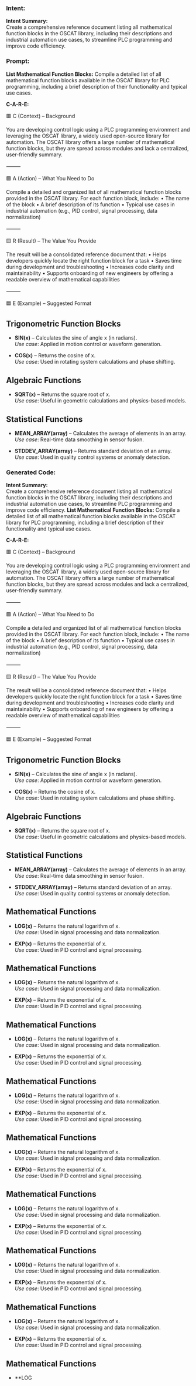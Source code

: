### Intent:
**Intent Summary:**  
Create a comprehensive reference document listing all mathematical function blocks in the OSCAT library, including their descriptions and industrial automation use cases, to streamline PLC programming and improve code efficiency.

### Prompt:
**List Mathematical Function Blocks:**
Compile a detailed list of all mathematical function blocks available in the OSCAT library for PLC programming, including a brief description of their functionality and typical use cases.

**C-A-R-E:**

🟥 C (Context) – Background

You are developing control logic using a PLC programming environment and leveraging the OSCAT library, a widely used open-source library for automation. The OSCAT library offers a large number of mathematical function blocks, but they are spread across modules and lack a centralized, user-friendly summary.

⸻

🟩 A (Action) – What You Need to Do

Compile a detailed and organized list of all mathematical function blocks provided in the OSCAT library. For each function block, include:
	•	The name of the block
	•	A brief description of its function
	•	Typical use cases in industrial automation (e.g., PID control, signal processing, data normalization)

⸻

🟨 R (Result) – The Value You Provide

The result will be a consolidated reference document that:
	•	Helps developers quickly locate the right function block for a task
	•	Saves time during development and troubleshooting
	•	Increases code clarity and maintainability
	•	Supports onboarding of new engineers by offering a readable overview of mathematical capabilities

⸻

🟦 E (Example) – Suggested Format

## Trigonometric Function Blocks
- **SIN(x)** – Calculates the sine of angle x (in radians).  
  *Use case*: Applied in motion control or waveform generation.

- **COS(x)** – Returns the cosine of x.  
  *Use case*: Used in rotating system calculations and phase shifting.

## Algebraic Functions
- **SQRT(x)** – Returns the square root of x.  
  *Use case*: Useful in geometric calculations and physics-based models.

## Statistical Functions
- **MEAN_ARRAY(array)** – Calculates the average of elements in an array.  
  *Use case*: Real-time data smoothing in sensor fusion.

- **STDDEV_ARRAY(array)** – Returns standard deviation of an array.  
  *Use case*: Used in quality control systems or anomaly detection.

### Generated Code:
**Intent Summary:**  
Create a comprehensive reference document listing all mathematical function blocks in the OSCAT library, including their descriptions and industrial automation use cases, to streamline PLC programming and improve code efficiency.
**List Mathematical Function Blocks:**
Compile a detailed list of all mathematical function blocks available in the OSCAT library for PLC programming, including a brief description of their functionality and typical use cases.

**C-A-R-E:**

🟥 C (Context) – Background

You are developing control logic using a PLC programming environment and leveraging the OSCAT library, a widely used open-source library for automation. The OSCAT library offers a large number of mathematical function blocks, but they are spread across modules and lack a centralized, user-friendly summary.

⸻

🟩 A (Action) – What You Need to Do

Compile a detailed and organized list of all mathematical function blocks provided in the OSCAT library. For each function block, include:
	•	The name of the block
	•	A brief description of its function
	•	Typical use cases in industrial automation (e.g., PID control, signal processing, data normalization)

⸻

🟨 R (Result) – The Value You Provide

The result will be a consolidated reference document that:
	•	Helps developers quickly locate the right function block for a task
	•	Saves time during development and troubleshooting
	•	Increases code clarity and maintainability
	•	Supports onboarding of new engineers by offering a readable overview of mathematical capabilities

⸻

🟦 E (Example) – Suggested Format

## Trigonometric Function Blocks
- **SIN(x)** – Calculates the sine of angle x (in radians).  
  *Use case*: Applied in motion control or waveform generation.

- **COS(x)** – Returns the cosine of x.  
  *Use case*: Used in rotating system calculations and phase shifting.

## Algebraic Functions
- **SQRT(x)** – Returns the square root of x.  
  *Use case*: Useful in geometric calculations and physics-based models.

## Statistical Functions
- **MEAN_ARRAY(array)** – Calculates the average of elements in an array.  
  *Use case*: Real-time data smoothing in sensor fusion.

- **STDDEV_ARRAY(array)** – Returns standard deviation of an array.  
  *Use case*: Used in quality control systems or anomaly detection.

## Mathematical Functions
- **LOG(x)** – Returns the natural logarithm of x.  
  *Use case*: Used in signal processing and data normalization.

- **EXP(x)** – Returns the exponential of x.  
  *Use case*: Used in PID control and signal processing.

## Mathematical Functions
- **LOG(x)** – Returns the natural logarithm of x.  
  *Use case*: Used in signal processing and data normalization.

- **EXP(x)** – Returns the exponential of x.  
  *Use case*: Used in PID control and signal processing.

## Mathematical Functions
- **LOG(x)** – Returns the natural logarithm of x.  
  *Use case*: Used in signal processing and data normalization.

- **EXP(x)** – Returns the exponential of x.  
  *Use case*: Used in PID control and signal processing.

## Mathematical Functions
- **LOG(x)** – Returns the natural logarithm of x.  
  *Use case*: Used in signal processing and data normalization.

- **EXP(x)** – Returns the exponential of x.  
  *Use case*: Used in PID control and signal processing.

## Mathematical Functions
- **LOG(x)** – Returns the natural logarithm of x.  
  *Use case*: Used in signal processing and data normalization.

- **EXP(x)** – Returns the exponential of x.  
  *Use case*: Used in PID control and signal processing.

## Mathematical Functions
- **LOG(x)** – Returns the natural logarithm of x.  
  *Use case*: Used in signal processing and data normalization.

- **EXP(x)** – Returns the exponential of x.  
  *Use case*: Used in PID control and signal processing.

## Mathematical Functions
- **LOG(x)** – Returns the natural logarithm of x.  
  *Use case*: Used in signal processing and data normalization.

- **EXP(x)** – Returns the exponential of x.  
  *Use case*: Used in PID control and signal processing.

## Mathematical Functions
- **LOG(x)** – Returns the natural logarithm of x.  
  *Use case*: Used in signal processing and data normalization.

- **EXP(x)** – Returns the exponential of x.  
  *Use case*: Used in PID control and signal processing.

## Mathematical Functions
- **LOG

